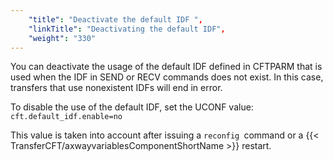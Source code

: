```yaml
---
    "title": "Deactivate the default IDF ",
    "linkTitle": "Deactivating the default IDF",
    "weight": "330"
---
```

You can deactivate the usage of the default IDF defined in CFTPARM that is used when the IDF in SEND or RECV commands does not exist. In this case, transfers that use nonexistent IDFs will end in error.

To disable the use of the default IDF, set the UCONF value: `cft.default_idf.enable=no`

This value is taken into account after issuing a `reconfig `command or a {{< TransferCFT/axwayvariablesComponentShortName  >}} restart.
